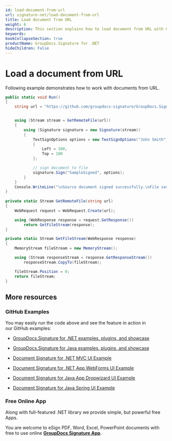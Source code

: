```yaml
---
id: load-document-from-url
url: signature-net/load-document-from-url
title: Load document from URL
weight: 6
description: This section explains how to load document from URL with GroupDocs.Signature API.
keywords: 
bookCollapseSection: true
productName: GroupDocs.Signature for .NET
hideChildren: False
---
```

# Load a document from URL

Following example demonstrates how to work with documents from URL.

```csharp
public static void Run()
{
    string url = "https://github.com/groupdocs-signature/GroupDocs.Signature-for-.NET/blob/api-v2/Examples/Resources/SampleFiles/sample.pdf?raw=true";


    using (Stream stream = GetRemoteFile(url))
    {
        using (Signature signature = new Signature(stream))
        {
            TextSignOptions options = new TextSignOptions("John Smith")
            {
                Left = 100,
                Top = 100
            };

            // sign document to file
            signature.Sign("SampleSigned", options);
        }
    }
    Console.WriteLine("\nSource document signed successfully.\nFile saved at " + outputFilePath);
}
        
private static Stream GetRemoteFile(string url)
{
    WebRequest request = WebRequest.Create(url);

    using (WebResponse response = request.GetResponse())
        return GetFileStream(response);
}

private static Stream GetFileStream(WebResponse response)
{
    MemoryStream fileStream = new MemoryStream();

    using (Stream responseStream = response.GetResponseStream())
        responseStream.CopyTo(fileStream);

    fileStream.Position = 0;
    return fileStream;
}
```

## More resources

### GitHub Examples 

You may easily run the code above and see the feature in action in our GitHub examples:

*   [GroupDocs.Signature for .NET examples, plugins, and showcase](https://github.com/groupdocs-signature/GroupDocs.Signature-for-.NET)
    
*   [GroupDocs.Signature for Java examples, plugins, and showcase](https://github.com/groupdocs-signature/GroupDocs.Signature-for-Java)
    
*   [Document Signature for .NET MVC UI Example](https://github.com/groupdocs-signature/GroupDocs.Signature-for-.NET-MVC) 
    
*   [Document Signature for .NET App WebForms UI Example](https://github.com/groupdocs-signature/GroupDocs.Signature-for-.NET-WebForms)
    
*   [Document Signature for Java App Dropwizard UI Example](https://github.com/groupdocs-signature/GroupDocs.Signature-for-Java-Dropwizard)
    
*   [Document Signature for Java Spring UI Example](https://github.com/groupdocs-signature/GroupDocs.Signature-for-Java-Spring)
    

### Free Online App 

Along with full-featured .NET library we provide simple, but powerful free Apps.

You are welcome to eSign PDF, Word, Excel, PowerPoint documents with free to use online **[GroupDocs Signature App](https://products.groupdocs.app/signature)**.
